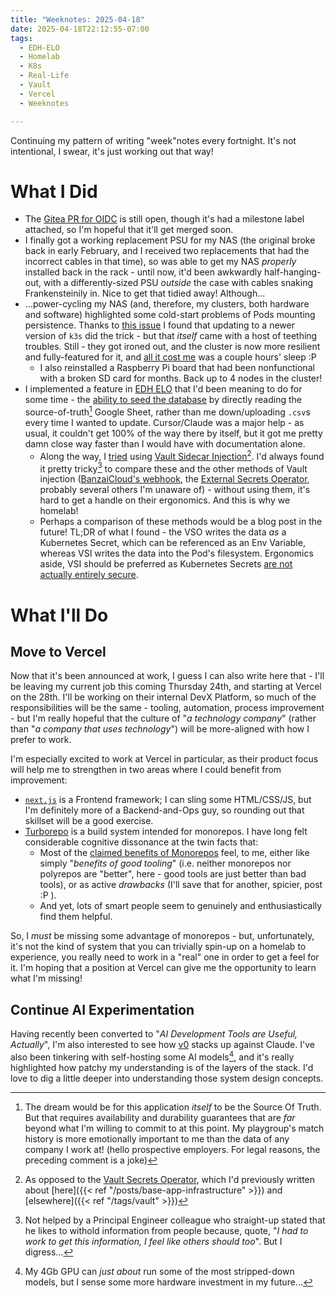 ```yaml
---
title: "Weeknotes: 2025-04-18"
date: 2025-04-18T22:12:55-07:00
tags:
  - EDH-ELO
  - Homelab
  - K8s
  - Real-Life
  - Vault
  - Vercel
  - Weeknotes

---
```

Continuing my pattern of writing "week"notes every fortnight. It's not intentional, I swear, it's just working out that way!
<!--more-->

# What I Did

* The [Gitea PR for OIDC](https://github.com/go-gitea/gitea/pull/33945) is still open, though it's had a milestone label attached, so I'm hopeful that it'll get merged soon.
* I finally got a working replacement PSU for my NAS (the original broke back in early February, and I received two replacements that had the incorrect cables in that time), so was able to get my NAS _properly_ installed back in the rack - until now, it'd been awkwardly half-hanging-out, with a differently-sized PSU _outside_ the case with cables snaking Frankensteinily in. Nice to get that tidied away! Although...
* ...power-cycling my NAS (and, therefore, my clusters, both hardware and software) highlighted some cold-start problems of Pods mounting persistence. Thanks to [this issue](https://github.com/kubernetes/kubernetes/pull/119735) I found that updating to a newer version of `k3s` did the trick - but that _itself_ came with a host of teething troubles. Still - they got ironed out, and the cluster is now more resilient and fully-featured for it, and [all it cost me](https://xkcd.com/349/) was a couple hours' sleep :P
  * I also reinstalled a Raspberry Pi board that had been nonfunctional with a broken SD card for months. Back up to 4 nodes in the cluster!
* I implemented a feature in [EDH ELO](https://gitea.scubbo.org/scubbo/edh-elo) that I'd been meaning to do for some time - the [ability to seed the database](https://gitea.scubbo.org/scubbo/edh-elo/commit/9b4e6c3b4d852883a372332461253ef9eae6d014) by directly reading the source-of-truth[^persistence] Google Sheet, rather than me down/uploading `.csv`s every time I wanted to update. Cursor/Claude was a major help - as usual, it couldn't get 100% of the way there by itself, but it got me pretty damn close way faster than I would have with documentation alone.
  * Along the way, I [tried](https://gitea.scubbo.org/scubbo/helm-charts/commit/6aba9bf11b15b28e790cdeced9dbe73a0062a8f6) using [Vault Sidecar Injection](https://developer.hashicorp.com/vault/tutorials/kubernetes/kubernetes-sidecar#configure-kubernetes-authentication)[^vso]. I'd always found it pretty tricky[^dudo] to compare these and the other methods of Vault injection ([BanzaiCloud's webhook](https://bank-vaults.dev/docs/mutating-webhook/), the [External Secrets Operator](https://external-secrets.io/latest/), probably several others I'm unaware of) - without using them, it's hard to get a handle on their ergonomics. And this is why we homelab!
  * Perhaps a comparison of these methods would be a blog post in the future! TL;DR of what I found - the VSO writes the data _as_ a Kubernetes Secret, which can be referenced as an Env Variable, whereas VSI writes the data into the Pod's filesystem. Ergonomics aside, VSI should be preferred as Kubernetes Secrets [are not actually entirely secure](https://kubernetes.io/docs/concepts/configuration/secret/).

# What I'll Do

## Move to Vercel

Now that it's been announced at work, I guess I can also write here that - I'll be leaving my current job this coming Thursday 24th, and starting at Vercel on the 28th. I'll be working on their internal DevX Platform, so much of the responsibilities will be the same - tooling, automation, process improvement - but I'm really hopeful that the culture of "_a technology company_" (rather than "_a company that uses technology_") will be more-aligned with how I prefer to work.

I'm especially excited to work at Vercel in particular, as their product focus will help me to strengthen in two areas where I could benefit from improvement:
* [`next.js`](https://nextjs.org/) is a Frontend framework; I can sling some HTML/CSS/JS, but I'm definitely more of a Backend-and-Ops guy, so rounding out that skillset will be a good exercise.
* [Turborepo](https://turbo.build/) is a build system intended for monorepos. I have long felt considerable cognitive dissonance at the twin facts that:
  * Most of the [claimed benefits of Monorepos](https://monorepo.tools/) feel, to me, either like simply "_benefits of good tooling_" (i.e. neither monorepos nor polyrepos are "better", here - good tools are just better than bad tools), or as active _drawbacks_ (I'll save that for another, spicier, post :P ).
  * And yet, lots of smart people seem to genuinely and enthusiastically find them helpful.

So, I _must_ be missing some advantage of monorepos - but, unfortunately, it's not the kind of system that you can trivially spin-up on a homelab to experience, you really need to work in a "real" one in order to get a feel for it. I'm hoping that a position at Vercel can give me the opportunity to learn what I'm missing!

## Continue AI Experimentation

Having recently been converted to "_AI Development Tools are Useful, Actually_", I'm also interested to see how [v0](https://v0.dev/) stacks up against Claude. I've also been tinkering with self-hosting some AI models[^gpu], and it's really highlighted how patchy my understanding is of the layers of the stack. I'd love to dig a little deeper into understanding those system design concepts.

[^persistence]: The dream would be for this application _itself_ to be the Source Of Truth. But that requires availability and durability guarantees that are _far_ beyond what I'm willing to commit to at this point. My playgroup's match history is more emotionally important to me than the data of any company I work at! (hello prospective employers. For legal reasons, the preceding comment is a joke)
[^vso]: As opposed to the [Vault Secrets Operator](https://blog.scubbo.org/posts/vault-secrets-into-k8s/), which I'd previously written about [here]({{< ref "/posts/base-app-infrastructure" >}}) and [elsewhere]({{< ref "/tags/vault" >}})
[^dudo]: Not helped by a Principal Engineer colleague who straight-up stated that he likes to withold information from people because, quote, "_I had to work to get this information, I feel like others should too_". But I digress...
[^gpu]: My 4Gb GPU can _just about_ run some of the most stripped-down models, but I sense some more hardware investment in my future...
